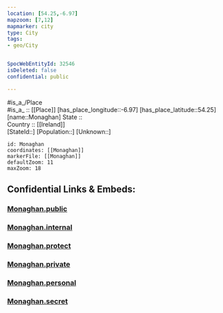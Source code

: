 ```yaml
---
location: [54.25,-6.97] 
mapzoom: [7,12] 
mapmarker: city 
type: City
tags:
- geo/City


SpocWebEntityId: 32546
isDeleted: false
confidential: public

---
```

#is_a_/Place  
#is_a_ :: [[Place]] 
[has_place_longitude::-6.97] 
[has_place_latitude::54.25] 
[name::Monaghan] 
State ::  
Country :: [[Ireland]]  
[StateId::] 
[Population::] 
[Unknown::] 


```leaflet
id: Monaghan
coordinates: [[Monaghan]] 
markerFile: [[Monaghan]] 
defaultZoom: 11 
maxZoom: 18
```


## Confidential Links & Embeds: 

### [Monaghan.public](/_public/\Earth\Continent\Europe\Europe~North\Ireland\Ireland,Provinces\Ulster\Monaghan\CityMonaghan.public.md) 

### [Monaghan.internal](/_internal/\Earth\Continent\Europe\Europe~North\Ireland\Ireland,Provinces\Ulster\Monaghan\CityMonaghan.internal.md) 

### [Monaghan.protect](/_protect/\Earth\Continent\Europe\Europe~North\Ireland\Ireland,Provinces\Ulster\Monaghan\CityMonaghan.protect.md) 

### [Monaghan.private](/_private/\Earth\Continent\Europe\Europe~North\Ireland\Ireland,Provinces\Ulster\Monaghan\CityMonaghan.private.md) 

### [Monaghan.personal](/_personal/\Earth\Continent\Europe\Europe~North\Ireland\Ireland,Provinces\Ulster\Monaghan\CityMonaghan.personal.md) 

### [Monaghan.secret](/_secret/\Earth\Continent\Europe\Europe~North\Ireland\Ireland,Provinces\Ulster\Monaghan\CityMonaghan.secret.md)

